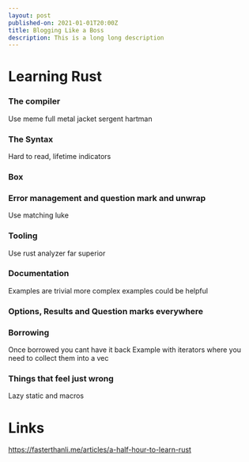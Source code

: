 ```yaml
---
layout: post
published-on: 2021-01-01T20:00Z
title: Blogging Like a Boss  
description: This is a long long description
---  
```


# Learning Rust 

### The compiler
Use meme full metal jacket sergent hartman

### The Syntax
Hard to read, lifetime indicators

### Box<dyn Trait>

### Error management and question mark and unwrap

Use matching luke

### Tooling
Use rust analyzer far superior


### Documentation
Examples are trivial more complex examples could be helpful

### Options, Results and Question marks everywhere

### Borrowing
Once borrowed you cant have it back
Example with iterators where you need to collect them into a vec

### Things that feel just wrong
Lazy static and macros


# Links

https://fasterthanli.me/articles/a-half-hour-to-learn-rust